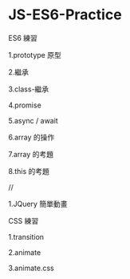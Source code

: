 # JS-ES6-Practice

ES6 練習

1.prototype 原型

2.繼承

3.class-繼承

4.promise

5.async / await

6.array 的操作

7.array 的考題

8.this 的考題

//

1.JQuery 簡單動畫


CSS 練習

1.transition

2.animate

3.animate.css


